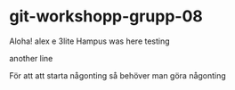 # git-workshopp-grupp-08

Aloha!
alex e 3lite
Hampus was here
testing

another line

För att att starta någonting så behöver man göra någonting